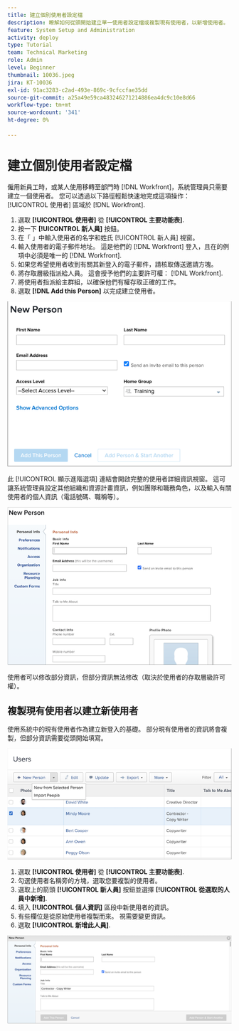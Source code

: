 ```yaml
---
title: 建立個別使用者設定檔
description: 瞭解如何從頭開始建立單一使用者設定檔或複製現有使用者，以新增使用者。
feature: System Setup and Administration
activity: deploy
type: Tutorial
team: Technical Marketing
role: Admin
level: Beginner
thumbnail: 10036.jpeg
jira: KT-10036
exl-id: 91ac3283-c2ad-493e-869c-9cfccfae35dd
source-git-commit: a25a49e59ca483246271214886ea4dc9c10e8d66
workflow-type: tm+mt
source-wordcount: '341'
ht-degree: 0%

---
```


# 建立個別使用者設定檔

僱用新員工時，或某人使用移轉至部門時 [!DNL Workfront]，系統管理員只需要建立一個使用者。 您可以透過以下路徑輕鬆快速地完成這項操作： [!UICONTROL 使用者] 區域於 [!DNL Workfront].

1. 選取 **[!UICONTROL 使用者]** 從 **[!UICONTROL 主要功能表]**.
1. 按一下 **[!UICONTROL 新人員]** 按鈕。
1. 在「 」中輸入使用者的名字和姓氏 [!UICONTROL 新人員] 視窗。
1. 輸入使用者的電子郵件地址。 這是他們的 [!DNL Workfront] 登入，且在的例項中必須是唯一的 [!DNL Workfront].
1. 如果您希望使用者收到有關其新登入的電子郵件，請核取傳送邀請方塊。
1. 將存取層級指派給人員。 這會授予他們的主要許可權： [!DNL Workfront].
1. 將使用者指派給主群組，以確保他們有權存取正確的工作。
1. 選取 **[!DNL Add this Person]** 以完成建立使用者。

![[!UICONTROL 新人員] 視窗](assets/admin-fund-adding-users-1.png)

此 [!UICONTROL 顯示進階選項] 連結會開啟完整的使用者詳細資訊視窗。 這可讓系統管理員設定其他組織和資源計畫資訊，例如團隊和職務角色，以及輸入有關使用者的個人資訊（電話號碼、職稱等）。

![[!UICONTROL 新人員] 按一下後視窗 [!UICONTROL 顯示進階選項]](assets/admin-fund-adding-users-2.png)

使用者可以修改部分資訊，但部分資訊無法修改（取決於使用者的存取層級許可權）。

## 複製現有使用者以建立新使用者

使用系統中的現有使用者作為建立新登入的基礎。 部分現有使用者的資訊將會複製，但部分資訊需要從頭開始填寫。

![新增人員下拉式功能表](assets/admin-fund-adding-users-3.png)

1. 選取 **[!UICONTROL 使用者]** 從 **[!UICONTROL 主要功能表]**.
1. 勾選使用者名稱旁的方塊，選取您要複製的使用者。
1. 選取上的箭頭 **[!UICONTROL 新人員]** 按鈕並選擇 **[!UICONTROL 從選取的人員中新增]**.
1. 填入 **[!UICONTROL 個人資訊]** 區段中新使用者的資訊。
1. 有些欄位是從原始使用者複製而來。 視需要變更資訊。
1. 選取 **[!UICONTROL 新增此人員]**.

![[!UICONTROL 新人員] 視窗](assets/admin-fund-adding-users-4.png)

<!--
Learn more URLs
Add users
-->
